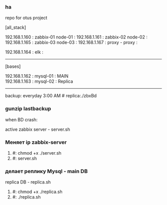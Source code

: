 ### ha

repo for otus project

[all_stack]

192.168.1.160 : zabbix-01 node-01 : 
192.168.1.161 : zabbix-02 node-02 : 
192.168.1.165 : zabbix-03 node-03 :
192.168.1.167 : proxy - proxy :

192.168.1.164 : elk : 

----
[bases]

192.168.1.162 : mysql-01 : MAIN  
192.168.1.163 : mysql-02 : Replica

----

backup: everyday 3:00 AM   # replica:./zbxBd

### gunzip lastbackup

when BD crash:

active zabbix server - server.sh

### Меняет ip zabbix-server

1. #: chmod +x ./server.sh
2. #: server.sh

### делает реплику Mysql - main DB

replica DB - replica.sh

1. #: chmod +x ./replica.sh
2. #: ./replica.sh


